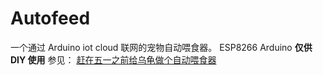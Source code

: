 # Autofeed

一个通过 Arduino iot cloud 联网的宠物自动喂食器。
ESP8266
Arduino
**仅供 DIY 使用**
参见：
[赶在五一之前给乌龟做个自动喂食器](https://mianao.info/577fd5be/)


